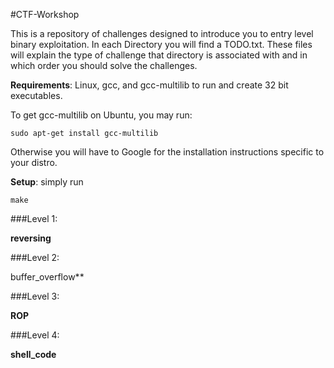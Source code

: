#CTF-Workshop

This is a repository of challenges designed to introduce you to entry level binary exploitation. In each Directory you will find a TODO.txt. These files will explain the type of challenge that directory is associated with and in which order you should solve the challenges.

**Requirements**:
    Linux, gcc, and gcc-multilib to run and create 32 bit executables.

To get gcc-multilib on Ubuntu, you may run:

    sudo apt-get install gcc-multilib

Otherwise you will have to Google for the installation instructions specific to your distro.

**Setup**:
    simply run 
    
    make


###Level 1:

**reversing**
    
###Level 2: 

buffer_overflow**

###Level 3: 

**ROP**

###Level 4:

**shell_code**

